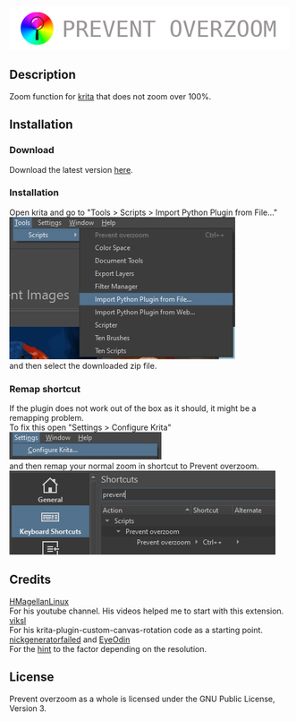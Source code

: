 ![logo](./docs/prevent_overzoom_logo.png)

## Description
Zoom function for [krita](https://link-url-here.org) that does not zoom over 100%.

## Installation

### Download
Download the latest version [here](https://github.com/theTschi/krita-extension-prevent-overzoom/releases).

### Installation
Open krita and go to "Tools > Scripts > Import Python Plugin from File..."\
![demo_open](./docs/import_plugin.jpg)\
and then select the downloaded zip file.

### Remap shortcut
If the plugin does not work out of the box as it should, it might be a remapping problem.\
To fix this open "Settings > Configure Krita"\
![demo_config](./docs/configure_krita.jpg)\
and then remap your normal zoom in shortcut to Prevent overzoom.\
![demo_remap](./docs/remap_shortcut.jpg)

## Credits
[HMagellanLinux](https://www.youtube.com/@hmagellanlinux307)\
For his youtube channel. His videos helped me to start with this extension.\
[viksl](https://github.com/viksl)\
For his krita-plugin-custom-canvas-rotation code as a starting point.\
[nickgeneratorfailed](https://krita-artists.org/u/nickgeneratorfailed/summary) and [EyeOdin](https://krita-artists.org/u/EyeOdin/summary)\
For the [hint](https://krita-artists.org/t/canvas-class-what-does-zoomlevel-returns-compared-to-setzoomlevel-manual-link-inside/15702) to the factor depending on the resolution.

## License
Prevent overzoom as a whole is licensed under the GNU Public License, Version 3.
